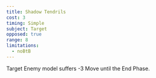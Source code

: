 ```yaml
---
title: Shadow Tendrils
cost: 3
timing: Simple
subject: Target
opposed: true
range: 8
limitations:
  - noBtB
---
```

Target Enemy model suffers -3 Move until the End Phase.